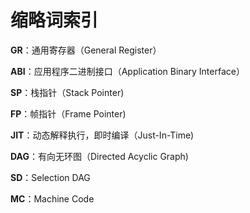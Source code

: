 # 缩略词索引



**GR**：通用寄存器（General Register）

**ABI**：应用程序二进制接口（Application Binary Interface）

**SP**：栈指针（Stack Pointer)

**FP**：帧指针（Frame Pointer)

**JIT**：动态解释执行，即时编译（Just-In-Time)

**DAG**：有向无环图（Directed Acyclic Graph)

**SD**：Selection DAG

**MC**：Machine Code
